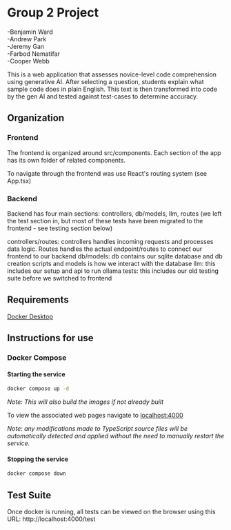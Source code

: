 # Group 2 Project

-Benjamin Ward  
-Andrew Park  
-Jeremy Gan  
-Farbod Nematifar  
-Cooper Webb

This is a web application that assesses novice-level code comprehension using generative AI. After selecting a question, students explain what sample code does in plain English. This text is then transformed into code by the gen AI and tested against test-cases to determine accuracy.

## Organization 
### Frontend
The frontend is organized around src/components. Each section of the app has its own folder of related components. 

To navigate through the frontend was use React's routing system (see App.tsx)
### Backend
Backend has four main sections: controllers, db/models, llm, routes (we left the test section in, but most of these tests have been migrated to the frontend - see testing section below)

controllers/routes: controllers handles incoming requests and processes data logic. Routes handles the actual endpoint/routes to connect our frontend to our backend
db/models: db contains our sqlite database and db creation scripts and models is how we interact with the database
llm: this includes our setup and api to run ollama
tests: this includes our old testing suite before we switched to frontend


## Requirements

[Docker Desktop](https://www.docker.com/products/docker-desktop/)

## Instructions for use

### Docker Compose 
#### Starting the service

```sh
docker compose up -d
```

_Note: This will also build the images if not already built_

To view the associated web pages navigate to
[localhost:4000](http://localhost:4000)

_Note: any modifications made to TypeScript source files will be automatically detected and applied without the need to manually restart the service._

#### Stopping the service

```sh
docker compose down
```

## Test Suite
Once docker is running, all tests can be viewed on the browser using this URL: 
http://localhost:4000/test



